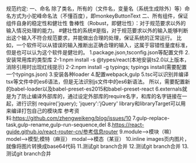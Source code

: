 规范约定:
一、命名
    除了类名，所有的（文件名，变量名（系统生成除外）等）命名方式为小驼峰命名法（不懂百度），即monkeyButtonText
二、所有组件，保证组件自身的稳定性和健壮性
    鲁棒性（Robust，即健壮性）：对于规范要求以外的输入情况处理的能力。
    #健壮性的系统#是指，对于规范要求以外的输入能够判断出这个输入不符合规范要求，并能做出合理的处理，保证系统的正常运行。
    比如，一个软件可以从错误的输入推断出正确合理的输入，这属于容错性量度标准，但是也可以认为这个软件是健壮的。
1.package.json,tsconfig.json等配置文件
2.安装常用库的类型库
    2-1:npm install -s @types/react(本地安装ts2.0以上版本，消除引用时出现红线提示)
    2-2:npm install -g typings;
        typings install(需要配置一个typings.json)
3.安装各种loader
4.配置webpack,gulp
5.tsc可以识别并编译tsx等文件中的es6语法，但是无法识别js文件中的es6新语法。
    所以，需要配置新的babel-loader以及babel-preset-es2015和babel-preset-react
6.externals就是为了防止编译外部库的，通过设定外部库的require名字，和库的名字链接在一起，进行识别
    require('jquery);
    'jquery':'jQuery'
    library和libraryTarget可以用来编译打包自己的模块库
    参考资料:https://github.com/zhengweikeng/blog/issues/10
7.gulp-replace-task,gulp-rename,gulp-run-sequence,del
8.https://react-guide.github.io/react-router-cn/参考信息router
9.module-->模块（嘛）
  model-->模型;模特（麻豆）
  modal-->模态（某豆）
10.inline images页内图片，就像将图片转换成base64代码
11.测试git branch合并
12.测试git branch合并
13.测试git branch合并
